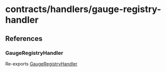 # contracts/handlers/gauge-registry-handler

## References

### GaugeRegistryHandler

Re-exports [GaugeRegistryHandler](gauge-registry-handler.md#gaugeregistryhandler)
